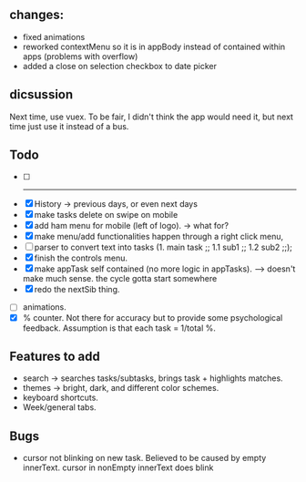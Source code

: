 ## changes:
- fixed animations
- reworked contextMenu so it is in appBody instead of contained within apps (problems with overflow)
- added a close on selection checkbox to date picker
  

## dicsussion
<!-- - should "failed" state be done away with? Make the "failed" state apply to tasks that are not "done" by the end of the day? -->
Next time, use vuex. To be fair, I didn't think the app would need it, but next time just use it instead of a bus. 

## Todo 
- [ ] ---
- [x] History -> previous days, or even next days
- [x] make tasks delete on swipe on mobile
- [x] add ham menu for mobile (left of logo). -> what for?
- [x] make menu/add functionalities happen through a right click menu,
- [ ] parser to convert text into tasks (1. main task ;; 1.1 sub1 ;; 1.2 sub2 ;;);
- [x] finish the controls menu.
- [x] make appTask self contained (no more logic in appTasks). --> doesn't make much sense. the cycle gotta start somewhere
- [x] redo the nextSib thing.
<!-- - [ ] expirement with v-once on controls for performance. -->
- [ ] animations.
- [x] % counter. Not there for accuracy but to provide some psychological feedback. Assumption is that each task = 1/total %.

## Features to add
- search -> searches tasks/subtasks, brings task + highlights matches.
- themes -> bright, dark, and different color schemes.
- keyboard shortcuts.
- Week/general tabs.

## Bugs
- cursor not blinking on new task. Believed to be caused by empty innerText. cursor in nonEmpty innerText does blink
<!-- - cursor one letter behind when editing -->
